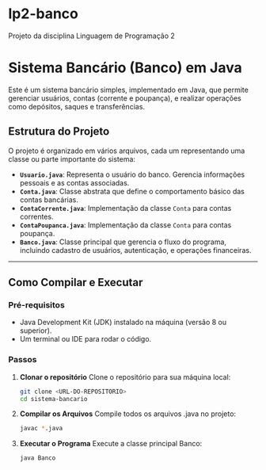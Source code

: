 # lp2-banco
Projeto da disciplina Linguagem de Programação 2


# Sistema Bancário (Banco) em Java

Este é um sistema bancário simples, implementado em Java, que permite gerenciar usuários, contas (corrente e poupança), e realizar operações como depósitos, saques e transferências.

## Estrutura do Projeto

O projeto é organizado em vários arquivos, cada um representando uma classe ou parte importante do sistema:

- **`Usuario.java`**: Representa o usuário do banco. Gerencia informações pessoais e as contas associadas.
- **`Conta.java`**: Classe abstrata que define o comportamento básico das contas bancárias.
- **`ContaCorrente.java`**: Implementação da classe `Conta` para contas correntes.
- **`ContaPoupanca.java`**: Implementação da classe `Conta` para contas poupança.
- **`Banco.java`**: Classe principal que gerencia o fluxo do programa, incluindo cadastro de usuários, autenticação, e operações financeiras.

---

## Como Compilar e Executar

### Pré-requisitos
- Java Development Kit (JDK) instalado na máquina (versão 8 ou superior).
- Um terminal ou IDE para rodar o código.

### Passos

1. **Clonar o repositório**
   Clone o repositório para sua máquina local:
   ```bash
   git clone <URL-DO-REPOSITORIO>
   cd sistema-bancario
3. **Compilar os Arquivos**
   Compile todos os arquivos .java no projeto:
   ```bash
   javac *.java
4. **Executar o Programa**
   Execute a classe principal Banco:
   ```bash
   java Banco
   
